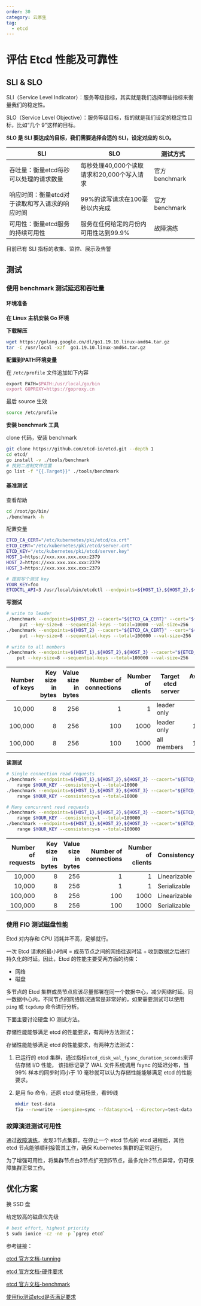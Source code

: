 ```yaml
---
order: 30
category: 云原生
tag:
  - etcd
---
```


# 评估 Etcd 性能及可靠性

## SLI & SLO

SLI（Service Level Indicator）：服务等级指标，其实就是我们选择哪些指标来衡量我们的稳定性。

SLO（Service Level Objective）：服务等级目标，指的就是我们设定的稳定性目标，比如“几个 9”这样的目标。

**SLO 是 SLI 要达成的目标，我们需要选择合适的 SLI，设定对应的 SLO。**

| SLI                                            | SLO                                        | 测试方式       |
| ---------------------------------------------- | ------------------------------------------ | -------------- |
| 吞吐量：衡量etcd每秒可以处理的请求数量         | 每秒处理40,000个读取请求和20,000个写入请求 | 官方 benchmark |
| 响应时间：衡量etcd对于读取和写入请求的响应时间 | 99%的读写请求在100毫秒以内完成             | 官方 benchmark |
| 可用性：衡量etcd服务的持续可用性               | 服务在任何给定的月份内可用性达到99.9%      | 故障演练       |

目前已有 SLI 指标的收集、监控、展示及告警

## 测试

### 使用 benchmark 测试延迟和吞吐量

#### 环境准备

**在 Linux 主机安装 Go 环境**

**下载解压**

```bash
wget https://golang.google.cn/dl/go1.19.10.linux-amd64.tar.gz
tar -C /usr/local -xzf  go1.19.10.linux-amd64.tar.gz
```

**配置到PATH环境变量**

在 `/etc/profile` 文件追加如下内容

```tex
export PATH=$PATH:/usr/local/go/bin
export GOPROXY=https://goproxy.cn
```

最后 source 生效

```bash
source /etc/profile
```

**安装 benchmark 工具**

clone 代码，安装 benchmark

```bash
git clone https://github.com/etcd-io/etcd.git --depth 1
cd etcd/
go install -v ./tools/benchmark
# 找到二进制文件位置
go list -f "{{.Target}}" ./tools/benchmark
```

#### 基准测试

查看帮助

```bash
cd /root/go/bin/
./benchmark -h
```

配置变量

```bash
ETCD_CA_CERT="/etc/kubernetes/pki/etcd/ca.crt"
ETCD_CERT="/etc/kubernetes/pki/etcd/server.crt"
ETCD_KEY="/etc/kubernetes/pki/etcd/server.key"
HOST_1=https://xxx.xxx.xxx.xxx:2379
HOST_2=https://xxx.xxx.xxx.xxx:2379
HOST_3=https://xxx.xxx.xxx.xxx:2379

# 提前写个测试 key
YOUR_KEY=foo
ETCDCTL_API=3 /usr/local/bin/etcdctl --endpoints=${HOST_1},${HOST_2},${HOST_3} --cacert="${ETCD_CA_CERT}" --cert="${ETCD_CERT}" --key="${ETCD_KEY}" put $YOUR_KEY bar
```

**写测试**

```bash
# write to leader
./benchmark --endpoints=${HOST_2} --cacert="${ETCD_CA_CERT}" --cert="${ETCD_CERT}" --key="${ETCD_KEY}" --target-leader --conns=1 --clients=1 \
     put --key-size=8 --sequential-keys --total=10000 --val-size=256
./benchmark --endpoints=${HOST_2} --cacert="${ETCD_CA_CERT}" --cert="${ETCD_CERT}" --key="${ETCD_KEY}" --target-leader  --conns=100 --clients=1000 \
     put --key-size=8 --sequential-keys --total=100000 --val-size=256
     
# write to all members
./benchmark --endpoints=${HOST_1},${HOST_2},${HOST_3} --cacert="${ETCD_CA_CERT}" --cert="${ETCD_CERT}" --key="${ETCD_KEY}" --conns=100 --clients=1000 \
    put --key-size=8 --sequential-keys --total=100000 --val-size=256
```



| Number of keys | Key size in bytes | Value size in bytes | Number of connections | Number of clients | Target etcd server | Average write QPS | 99% latency per request |
| -------------: | ----------------: | ------------------: | --------------------: | ----------------: | ------------------ | ----------------: | ----------------------: |
|         10,000 |                 8 |                 256 |                     1 |                 1 | leader only        |               154 |                  14.8ms |
|        100,000 |                 8 |                 256 |                   100 |              1000 | leader only        |            14,567 |                 134.4ms |
|        100,000 |                 8 |                 256 |                   100 |              1000 | all members        |            17,018 |                   117ms |



**读测试**

```bash
# Single connection read requests
./benchmark --endpoints=${HOST_1},${HOST_2},${HOST_3} --cacert="${ETCD_CA_CERT}" --cert="${ETCD_CERT}" --key="${ETCD_KEY}" --conns=1 --clients=1 \
    range $YOUR_KEY --consistency=l --total=10000
./benchmark --endpoints=${HOST_1},${HOST_2},${HOST_3} --cacert="${ETCD_CA_CERT}" --cert="${ETCD_CERT}" --key="${ETCD_KEY}" --conns=1 --clients=1 \
    range $YOUR_KEY --consistency=s --total=10000

# Many concurrent read requests
./benchmark --endpoints=${HOST_1},${HOST_2},${HOST_3} --cacert="${ETCD_CA_CERT}" --cert="${ETCD_CERT}" --key="${ETCD_KEY}" --conns=100 --clients=1000 \
    range $YOUR_KEY --consistency=l --total=100000
./benchmark --endpoints=${HOST_1},${HOST_2},${HOST_3} --cacert="${ETCD_CA_CERT}" --cert="${ETCD_CERT}" --key="${ETCD_KEY}" --conns=100 --clients=1000 \
    range $YOUR_KEY --consistency=s --total=100000
```



| Number of requests | Key size in bytes | Value size in bytes | Number of connections | Number of clients | Consistency  | Average read QPS | 99% latency per request |
| -----------------: | ----------------: | ------------------: | --------------------: | ----------------: | ------------ | ---------------: | ----------------------: |
|             10,000 |                 8 |                 256 |                     1 |                 1 | Linearizable |              509 |                   7.3ms |
|             10,000 |                 8 |                 256 |                     1 |                 1 | Serializable |            1,709 |                   1.7ms |
|            100,000 |                 8 |                 256 |                   100 |              1000 | Linearizable |           29,326 |                 104.8ms |
|            100,000 |                 8 |                 256 |                   100 |              1000 | Serializable |           43,469 |                  98.9ms |

### 使用 FIO 测试磁盘性能

Etcd 对内存和 CPU 消耗并不高，足够就行。

一次 Etcd 请求的最小时间 = 成员节点之间的网络往返时延 + 收到数据之后进行持久化的时延。因此，Etcd 的性能主要受两方面的约束：

- 网络
- 磁盘

多节点的 Etcd 集群成员节点应该尽量部署在同一个数据中心，减少网络时延。同一数据中心内，不同节点的网络情况通常是非常好的，如果需要测试可以使用 `ping` 或 `tcpdump` 命令进行分析。

下面主要讨论硬盘 IO 测试方法。

存储性能能够满足 etcd 的性能要求，有两种方法测试：

存储性能能够满足 etcd 的性能要求，有两种方法测试：

1. 已运行的 etcd 集群，通过指标`etcd_disk_wal_fysnc_duration_seconds`来评估存储 I/O 性能， 该指标记录了 WAL 文件系统调用 fsync 的延迟分布，当 99% 样本的同步时间小于 10 毫秒就可以认为存储性能能够满足 etcd 的性能要求。

2. 是用 fio 命令，还原 etcd 使用场景，看99线
   ```bash
   mkdir test-data 
   fio --rw=write --ioengine=sync --fdatasync=1 --directory=test-data --size=22m --bs=2300 --name=mytest
   ```

   

### 故障演进测试可用性

通过[故障演练](disaster-drill)，发现3节点集群，在停止一个 etcd 节点的 etcd 进程后，其他 etcd 节点能够顺利接管其工作，确保 Kubernetes 集群的正常运行。

为了增强可用性，将集群节点由3节点扩充到5节点，最多允许2节点异常，仍可保障集群正常工作。

## 优化方案

换 SSD 盘

给定较高的磁盘优先级

```sh
# best effort, highest priority
$ sudo ionice -c2 -n0 -p `pgrep etcd`
```



参考链接：

[etcd 官方文档-tunning](https://etcd.io/docs/v3.5/tuning/)

[etcd 官方文档-硬件要求](https://etcd.io/docs/v3.5/op-guide/hardware/)

[etcd 官方文档-benchmark](https://etcd.io/docs/v3.5/benchmarks/etcd-3-demo-benchmarks/)

[使用fio测试etcd是否满足要求](https://www.ibm.com/cloud/blog/using-fio-to-tell-whether-your-storage-is-fast-enough-for-etcd)